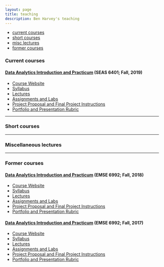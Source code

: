 ```yaml
---
layout: page
title: teaching
description: Ben Harvey's teaching
---
```


<div class="navbar">
    <div class="navbar-inner">
        <ul class="nav">
            <li><a href="#current">current courses</a></li>
            <li><a href="#shortcourses">short courses</a></li>
            <li><a href="#misc">misc lectures</a></li>
            <li><a href="#old">former courses</a></li>
        </ul>
    </div>
</div>


### <a name="current"></a>Current courses

#### [Data Analytics Introduction and Practicum](http://bsharvey.github.io) (SEAS 6401; Fall, 2019)

- [Course Website](https://bsharvey.github.io/pages/teaching.html)
- [Syllabus](https://github.com/bsharvey/bsharvey.github.io/blob/master/assets/Syllabus_EMSE6992_Harvey_20180810.pdf)
- [Lectures](https://bsharvey.github.io/pages/talks.html#lectures_2019)
- [Assignments and Labs](https://github.com/bsharvey/EMSEDataAnalytics)
- [Project Proposal and Final Project Instructions](https://github.com/bsharvey/bsharvey.github.io/blob/master/assets/Proposal%20Paper_GWU_Fall2018_20180830.pdf)
- [Portfolio and Presentation Rubric](https://github.com/bsharvey/bsharvey.github.io/blob/master/assets/Portfolio%20Rubric_Fall2018_20180830.pdf)



---

### <a name="shortcourses"></a>Short courses

---

### <a name="misc"></a>Miscellaneous lectures


---

### <a name="old"></a>Former courses

#### [Data Analytics Introduction and Practicum](http://bsharvey.github.io) (EMSE 6992; Fall, 2018)

- [Course Website](https://bsharvey.github.io/pages/teaching.html)
- [Syllabus](https://github.com/bsharvey/bsharvey.github.io/blob/master/assets/Syllabus_EMSE6992_Harvey_20180810.pdf)
- [Lectures](https://bsharvey.github.io/pages/talks.html#lectures_2018)
- [Assignments and Labs](https://github.com/bsharvey/EMSEDataAnalytics)
- [Project Proposal and Final Project Instructions](https://github.com/bsharvey/bsharvey.github.io/blob/master/assets/Proposal%20Paper_GWU_Fall2018_20180830.pdf)
- [Portfolio and Presentation Rubric](https://github.com/bsharvey/bsharvey.github.io/blob/master/assets/Portfolio%20Rubric_Fall2018_20180830.pdf)


#### [Data Analytics Introduction and Practicum](http://bsharvey.github.io) (EMSE 6992; Fall, 2017)

- [Course Website](https://bsharvey.github.io/pages/teaching.html)
- [Syllabus](https://github.com/bsharvey/bsharvey.github.io/blob/master/assets/Syllabus_EMSE6992_Harvey_20170904.pdf)
- [Lectures](https://bsharvey.github.io/pages/talks.html#lectures)
- [Assignments and Labs](https://github.com/bsharvey/EMSEDataAnalytics)
- [Project Proposal and Final Project Instructions](https://github.com/bsharvey/bsharvey.github.io/blob/master/assets/Proposal%20Paper_GWU_Fall2018_20180830.pdf)
- [Portfolio and Presentation Rubric](https://github.com/bsharvey/bsharvey.github.io/blob/master/assets/Portfolio%20Rubric_Fall2018_20180830.pdf)

